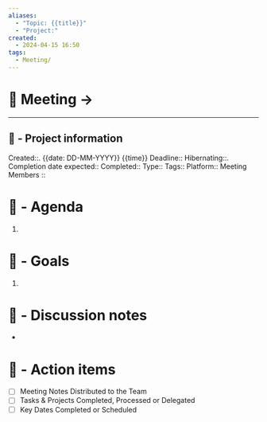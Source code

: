 ```yaml
---
aliases:
  - "Topic: {{title}}"
  - "Project:"
created:
  - 2024-04-15 16:50
tags:
  - Meeting/
---
```


# 🚀 Meeting -> 

---
## 📢 - Project information
Created::. {{date: DD-MM-YYYY}} {{time}}
Deadline:: 
Hibernating::. 
Completion date expected:: 
Completed:: 
Type:: 
Tags:: 
Platform:: 
Meeting Members :: 
# 📅 - Agenda
1. 
# 🎯 - Goals
1. 
# 📝 - Discussion notes
- 

# 💠 - Action items
- [ ] Meeting Notes Distributed to the Team
- [ ] Tasks & Projects Completed, Processed or Delegated
- [ ] Key Dates Completed or Scheduled